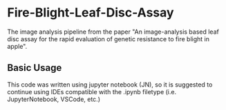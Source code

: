# Fire-Blight-Leaf-Disc-Assay
The image analysis pipeline from the paper "An image-analysis based leaf disc assay for the rapid evaluation of genetic resistance to fire blight in apple".

## Basic Usage
This code was written using jupyter notebook (JN), so it is suggested to continue using IDEs compatible with the .ipynb filetype (i.e. JupyterNotebook, VSCode, etc.)
